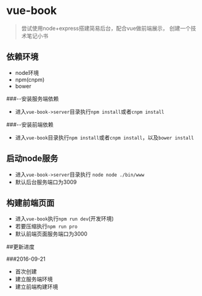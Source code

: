 # vue-book

> 尝试使用node+express搭建简易后台，配合vue做前端展示，
创建一个技术笔记小书

## 依赖环境

* node环境
* npm(cnpm)
* bower

###--安装服务端依赖

* 进入`vue-book->server`目录执行`npm install`或者`cnpm install`

###--安装前端依赖

* 进入`vue-book`目录执行`npm install`或者`cnpm install`，以及`bower install`

## 启动node服务

* 进入`vue-book->server`目录执行
`node node ./bin/www`
* 默认后台服务端口为3009

## 构建前端页面

* 进入`vue-book`执行`npm run dev`(开发环境) 
* 若要压缩执行`npm run pro`
* 默认前端页面服务端口为3000

##更新进度

###2016-09-21

* 首次创建
* 建立服务端环境
* 建立前端构建环境


